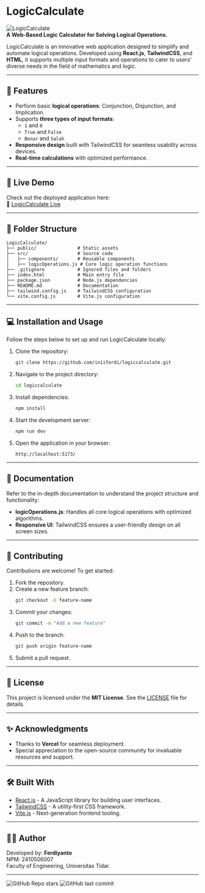 # LogicCalculate

![LogicCalculate](https://via.placeholder.com/1000x300.png?text=LogicCalculate)  
**A Web-Based Logic Calculator for Solving Logical Operations.**

LogicCalculate is an innovative web application designed to simplify and automate logical operations. Developed using **React.js**, **TailwindCSS**, and **HTML**, it supports multiple input formats and operations to cater to users' diverse needs in the field of mathematics and logic.

---

## 🌟 Features

- Perform basic **logical operations**: Conjunction, Disjunction, and Implication.
- Supports **three types of input formats**:
  - `1` and `0`
  - `True` and `False`
  - `Benar` and `Salah`
- **Responsive design** built with TailwindCSS for seamless usability across devices.
- **Real-time calculations** with optimized performance.

---

## 🚀 Live Demo

Check out the deployed application here:  
🔗 [LogicCalculate Live](https://logiccalculate.vercel.app/)

---

## 📂 Folder Structure

```
LogicCalculate/
├── public/               # Static assets
├── src/                  # Source code
│   ├── components/       # Reusable components
│   ├── logicOperations.js # Core logic operation functions
├── .gitignore            # Ignored files and folders
├── index.html            # Main entry file
├── package.json          # Node.js dependencies
├── README.md             # Documentation
├── tailwind.config.js    # TailwindCSS configuration
└── vite.config.js        # Vite.js configuration
```

---

## 💻 Installation and Usage

Follow the steps below to set up and run LogicCalculate locally:

1. Clone the repository:
   ```bash
   git clone https://github.com/iniiferdi/logiccalculate.git
   ```

2. Navigate to the project directory:
   ```bash
   cd logiccalculate
   ```

3. Install dependencies:
   ```bash
   npm install
   ```

4. Start the development server:
   ```bash
   npm run dev
   ```

5. Open the application in your browser:
   ```
   http://localhost:5173/
   ```

---

## 📜 Documentation

Refer to the in-depth documentation to understand the project structure and functionality:
- **logicOperations.js**: Handles all core logical operations with optimized algorithms.
- **Responsive UI**: TailwindCSS ensures a user-friendly design on all screen sizes.

---

## 🤝 Contributing

Contributions are welcome! To get started:

1. Fork the repository.
2. Create a new feature branch:
   ```bash
   git checkout -b feature-name
   ```
3. Commit your changes:
   ```bash
   git commit -m "Add a new feature"
   ```
4. Push to the branch:
   ```bash
   git push origin feature-name
   ```
5. Submit a pull request.

---

## 📃 License

This project is licensed under the **MIT License**. See the [LICENSE](LICENSE) file for details.

---

## ✨ Acknowledgments

- Thanks to **Vercel** for seamless deployment.
- Special appreciation to the open-source community for invaluable resources and support.

---

## 🛠️ Built With

- [React.js](https://reactjs.org/) - A JavaScript library for building user interfaces.
- [TailwindCSS](https://tailwindcss.com/) - A utility-first CSS framework.
- [Vite.js](https://vitejs.dev/) - Next-generation frontend tooling.

---

## 👨‍💻 Author

Developed by: **Ferdiyanto**  
NPM: 2410506007  
Faculty of Engineering, Universitas Tidar.

---

![GitHub Repo stars](https://img.shields.io/github/stars/iniiferdi/logiccalculate?style=social) ![GitHub last commit](https://img.shields.io/github/last-commit/iniiferdi/logiccalculate?style=flat-square)
